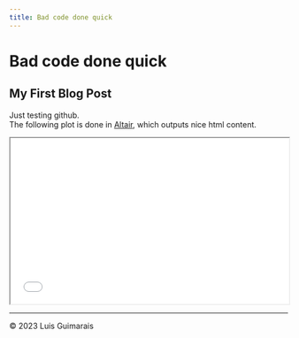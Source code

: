 ```yaml
---
title: Bad code done quick
---
```


<head>
  <link rel="stylesheet" type="text/css" href="style.css">
</head>

# Bad code done quick

## My First Blog Post

Just testing github.  
The following plot is done in [Altair](https://altair-viz.github.io/), which outputs nice html content.

<iframe src="./figures/tooltip1.html" height="300px" width="100%"></iframe>

---

© 2023 Luis Guimarais
